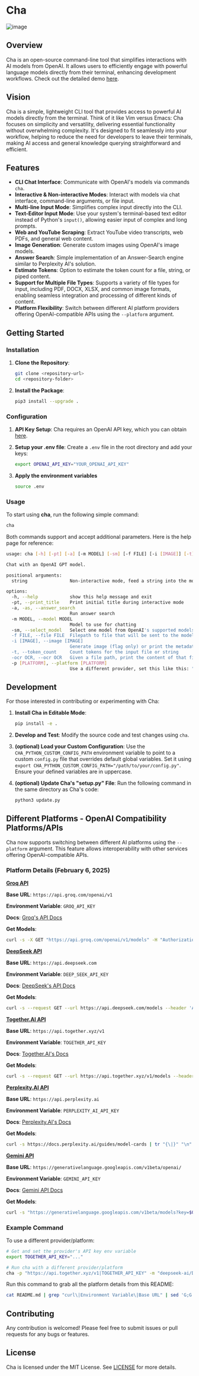 # Cha

![image](https://github.com/user-attachments/assets/03eff35f-1489-49a8-9e3f-23723f1b1c1c)

## Overview

Cha is an open-source command-line tool that simplifies interactions with AI models from OpenAI. It allows users to efficiently engage with powerful language models directly from their terminal, enhancing development workflows. Check out the detailed demo [here](https://youtu.be/7zG8iFZjKtM?si=sOenMYNUb7XSWAsi).

## Vision

Cha is a simple, lightweight CLI tool that provides access to powerful AI models directly from the terminal. Think of it like Vim versus Emacs: Cha focuses on simplicity and versatility, delivering essential functionality without overwhelming complexity. It's designed to fit seamlessly into your workflow, helping to reduce the need for developers to leave their terminals, making AI access and general knowledge querying straightforward and efficient.

## Features

- **CLI Chat Interface**: Communicate with OpenAI's models via commands `cha`.
- **Interactive & Non-interactive Modes**: Interact with models via chat interface, command-line arguments, or file input.
- **Multi-line Input Mode**: Simplifies complex input directly into the CLI.
- **Text-Editor Input Mode**: Use your system's terminal-based text editor instead of Python's `input()`, allowing easier input of complex and long prompts.
- **Web and YouTube Scraping**: Extract YouTube video transcripts, web PDFs, and general web content.
- **Image Generation**: Generate custom images using OpenAI's image models.
- **Answer Search**: Simple implementation of an Answer-Search engine similar to Perplexity AI's solution.
- **Estimate Tokens**: Option to estimate the token count for a file, string, or piped content.
- **Support for Multiple File Types**: Supports a variety of file types for input, including PDF, DOCX, XLSX, and common image formats, enabling seamless integration and processing of different kinds of content.
- **Platform Flexibility**: Switch between different AI platform providers offering OpenAI-compatible APIs using the `--platform` argument.

## Getting Started

### Installation

1. **Clone the Repository**:

   ```bash
   git clone <repository-url>
   cd <repository-folder>
   ```

2. **Install the Package**:
   ```bash
   pip3 install --upgrade .
   ```

### Configuration

1. **API Key Setup**: Cha requires an OpenAI API key, which you can obtain [here](https://platform.openai.com/api-keys).

2. **Setup your .env file**: Create a `.env` file in the root directory and add your keys:

   ```bash
   export OPENAI_API_KEY="YOUR_OPENAI_API_KEY"
   ```

3. **Apply the environment variables**

   ```bash
   source .env
   ```

### Usage

To start using **cha**, run the following simple command:

```bash
cha
```

Both commands support and accept additional parameters. Here is the help page for reference:

```bash
usage: cha [-h] [-pt] [-a] [-m MODEL] [-sm] [-f FILE] [-i [IMAGE]] [-t] [-ocr OCR] [-p [PLATFORM]] [string ...]

Chat with an OpenAI GPT model.

positional arguments:
  string                Non-interactive mode, feed a string into the model

options:
  -h, --help            show this help message and exit
  -pt, --print_title    Print initial title during interactive mode
  -a, -as, --answer_search
                        Run answer search
  -m MODEL, --model MODEL
                        Model to use for chatting
  -sm, --select_model   Select one model from OpenAI's supported models
  -f FILE, --file FILE  Filepath to file that will be sent to the model (text only)
  -i [IMAGE], --image [IMAGE]
                        Generate image (flag only) or print the metadata for generated images (provide filepath)
  -t, --token_count     Count tokens for the input file or string
  -ocr OCR, --ocr OCR   Given a file path, print the content of that file as text though Cha's main file loading logic
  -p [PLATFORM], --platform [PLATFORM]
                        Use a different provider, set this like this: "<base_url>|<api_key_env_name>"
```

## Development

For those interested in contributing or experimenting with Cha:

1. **Install Cha in Editable Mode**:

   ```bash
   pip install -e .
   ```

2. **Develop and Test**: Modify the source code and test changes using `cha`.

3. **(optional) Load your Custom Configuration**: Use the `CHA_PYTHON_CUSTOM_CONFIG_PATH` environment variable to point to a custom `config.py` file that overrides default global variables. Set it using `export CHA_PYTHON_CUSTOM_CONFIG_PATH="/path/to/your/config.py"`. Ensure your defined variables are in uppercase.

4. **(optional) Update Cha's "setup.py" File**: Run the following command in the same directory as Cha's code:

   ```bash
   python3 update.py
   ```

## Different Platforms - OpenAI Compatibility Platforms/APIs

Cha now supports switching between different AI platforms using the `--platform` argument. This feature allows interoperability with other services offering OpenAI-compatible APIs.

### Platform Details (February 6, 2025)

<u>**Groq API**</u> <!-- MAIN SUB HEADER FOR THIS SECTION -->

**Base URL**: `https://api.groq.com/openai/v1`

**Environment Variable**: `GROQ_API_KEY`

**Docs**: [Groq's API Docs](https://console.groq.com/docs/overview)

**Get Models**:

```bash
curl -s -X GET "https://api.groq.com/openai/v1/models" -H "Authorization: Bearer $GROQ_API_KEY" -H "Content-Type: application/json" | jq -r '.data[].id' | sort | uniq
```

<u>**DeepSeek API**</u> <!-- MAIN SUB HEADER FOR THIS SECTION -->

**Base URL**: `https://api.deepseek.com`

**Environment Variable**: `DEEP_SEEK_API_KEY`

**Docs**: [DeepSeek's API Docs](https://api-docs.deepseek.com/)

**Get Models**:

```bash
curl -s --request GET --url https://api.deepseek.com/models --header 'Accept: application/json' --header "Authorization: Bearer $DEEP_SEEK_API_KEY" | jq -r '.data[].id' | sort | uniq
```

<u>**Together.AI API**</u> <!-- MAIN SUB HEADER FOR THIS SECTION -->

**Base URL**: `https://api.together.xyz/v1`

**Environment Variable**: `TOGETHER_API_KEY`

**Docs**: [Together.AI's Docs](https://docs.together.ai/docs/introduction)

**Get Models**:

```bash
curl -s --request GET --url https://api.together.xyz/v1/models --header 'accept: application/json' --header "authorization: Bearer $TOGETHER_API_KEY" | jq '.[] | select(.type == "chat") | .id' | tr -d '"' | sort | uniq
```

<u>**Perplexity.AI API**</u> <!-- MAIN SUB HEADER FOR THIS SECTION -->

**Base URL**: `https://api.perplexity.ai`

**Environment Variable**: `PERPLEXITY_AI_API_KEY`

**Docs**: [Perplexity.AI's Docs](https://docs.perplexity.ai/home)

**Get Models**:

```bash
curl -s https://docs.perplexity.ai/guides/model-cards | tr "{\|}" "\n" | grep "              children: " | awk '{print $3}' | tr "\\" "\n" | awk 'length >= 2' | tr -d '"' | sort -r | uniq
```

<u>**Gemini API**</u> <!-- MAIN SUB HEADER FOR THIS SECTION -->

**Base URL**: `https://generativelanguage.googleapis.com/v1beta/openai/`

**Environment Variable**: `GEMINI_API_KEY`

**Docs**: [Gemini API Docs](https://ai.google.dev/gemini-api/docs)

**Get Models**:

```bash
curl -s "https://generativelanguage.googleapis.com/v1beta/models?key=$GEMINI_API_KEY" -H 'Content-Type: application/json' | jq '.models[].name' | tr -d '"' | sort | uniq
```

### Example Command

To use a different provider/platform:

```bash
# Get and set the provider's API key env variable
export TOGETHER_API_KEY="..."

# Run cha with a different provider/platform
cha -p "https://api.together.xyz/v1|TOGETHER_API_KEY" -m "deepseek-ai/DeepSeek-V3"
```

Run this command to grab all the platform details from this README:

```bash
cat README.md | grep "curl\|Environment Variable\|Base URL" | sed 'G;G'
```

## Contributing

Any contribution is welcomed! Please feel free to submit issues or pull requests for any bugs or features.

## License

Cha is licensed under the MIT License. See [LICENSE](./LICENSE) for more details.
